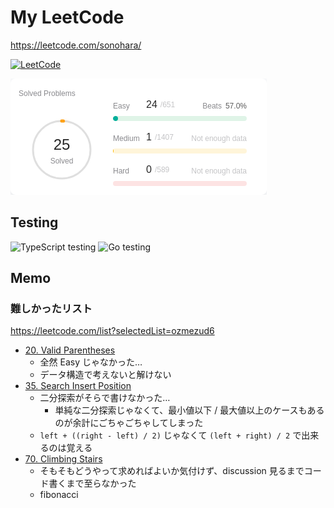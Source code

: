 # My LeetCode
https://leetcode.com/sonohara/

[![LeetCode](https://img.shields.io/badge/Solved-26%2F2598-black.svg?&color=%23ffa116style=flat&logo=leetcode&logoColor=yellow)](https://leetcode.com/sonohara/)

![Score](score.png)


## Testing
![TypeScript testing](https://github.com/sonohara/my-leetcode/actions/workflows/TypeScript.yml/badge.svg) ![Go testing](https://github.com/sonohara/my-leetcode/actions/workflows/Go.yml/badge.svg)


## Memo
### 難しかったリスト
https://leetcode.com/list?selectedList=ozmezud6
- [20. Valid Parentheses](https://leetcode.com/problems/valid-parentheses/)
  - 全然 Easy じゃなかった…
  - データ構造で考えないと解けない 
- [35. Search Insert Position](https://leetcode.com/problems/search-insert-position/)
  - 二分探索がそらで書けなかった…
    - 単純な二分探索じゃなくて、最小値以下 / 最大値以上のケースもあるのが余計にごちゃごちゃしてしまった
  - `left + ((right - left) / 2)` じゃなくて `(left + right) / 2` で出来るのは覚える 
- [70. Climbing Stairs](https://leetcode.com/problems/climbing-stairs/description/)
  - そもそもどうやって求めればよいか気付けず、discussion 見るまでコード書くまで至らなかった
  - fibonacci